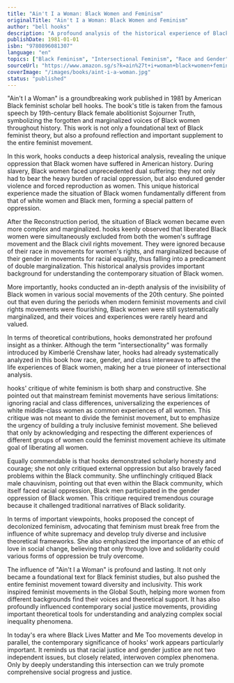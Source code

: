 ```yaml
---
title: "Ain't I a Woman: Black Women and Feminism"
originalTitle: "Ain't I a Woman: Black Women and Feminism"
author: "bell hooks"
description: "A profound analysis of the historical experience of Black women under the dual oppression of racism and sexism, critiquing the limitations of white feminism."
publishDate: 1981-01-01
isbn: "9780896081307"
language: "en"
topics: ["Black Feminism", "Intersectional Feminism", "Race and Gender", "Anti-Feminism Studies"]
sourceUrl: "https://www.amazon.sg/s?k=ain%27t+i+woman+black+women+feminism+bell+hooks&tag=inkrupt-22"
coverImage: "/images/books/aint-i-a-woman.jpg"
status: "published"
---
```


"Ain't I a Woman" is a groundbreaking work published in 1981 by American Black feminist scholar bell hooks. The book's title is taken from the famous speech by 19th-century Black female abolitionist Sojourner Truth, symbolizing the forgotten and marginalized voices of Black women throughout history. This work is not only a foundational text of Black feminist theory, but also a profound reflection and important supplement to the entire feminist movement.

In this work, hooks conducts a deep historical analysis, revealing the unique oppression that Black women have suffered in American history. During slavery, Black women faced unprecedented dual suffering: they not only had to bear the heavy burden of racial oppression, but also endured gender violence and forced reproduction as women. This unique historical experience made the situation of Black women fundamentally different from that of white women and Black men, forming a special pattern of oppression.

After the Reconstruction period, the situation of Black women became even more complex and marginalized. hooks keenly observed that liberated Black women were simultaneously excluded from both the women's suffrage movement and the Black civil rights movement. They were ignored because of their race in movements for women's rights, and marginalized because of their gender in movements for racial equality, thus falling into a predicament of double marginalization. This historical analysis provides important background for understanding the contemporary situation of Black women.

More importantly, hooks conducted an in-depth analysis of the invisibility of Black women in various social movements of the 20th century. She pointed out that even during the periods when modern feminist movements and civil rights movements were flourishing, Black women were still systematically marginalized, and their voices and experiences were rarely heard and valued.

In terms of theoretical contributions, hooks demonstrated her profound insight as a thinker. Although the term "intersectionality" was formally introduced by Kimberlé Crenshaw later, hooks had already systematically analyzed in this book how race, gender, and class interweave to affect the life experiences of Black women, making her a true pioneer of intersectional analysis.

hooks' critique of white feminism is both sharp and constructive. She pointed out that mainstream feminist movements have serious limitations: ignoring racial and class differences, universalizing the experiences of white middle-class women as common experiences of all women. This critique was not meant to divide the feminist movement, but to emphasize the urgency of building a truly inclusive feminist movement. She believed that only by acknowledging and respecting the different experiences of different groups of women could the feminist movement achieve its ultimate goal of liberating all women.

Equally commendable is that hooks demonstrated scholarly honesty and courage; she not only critiqued external oppression but also bravely faced problems within the Black community. She unflinchingly critiqued Black male chauvinism, pointing out that even within the Black community, which itself faced racial oppression, Black men participated in the gender oppression of Black women. This critique required tremendous courage because it challenged traditional narratives of Black solidarity.

In terms of important viewpoints, hooks proposed the concept of decolonized feminism, advocating that feminism must break free from the influence of white supremacy and develop truly diverse and inclusive theoretical frameworks. She also emphasized the importance of an ethic of love in social change, believing that only through love and solidarity could various forms of oppression be truly overcome.

The influence of "Ain't I a Woman" is profound and lasting. It not only became a foundational text for Black feminist studies, but also pushed the entire feminist movement toward diversity and inclusivity. This work inspired feminist movements in the Global South, helping more women from different backgrounds find their voices and theoretical support. It has also profoundly influenced contemporary social justice movements, providing important theoretical tools for understanding and analyzing complex social inequality phenomena.

In today's era where Black Lives Matter and Me Too movements develop in parallel, the contemporary significance of hooks' work appears particularly important. It reminds us that racial justice and gender justice are not two independent issues, but closely related, interwoven complex phenomena. Only by deeply understanding this intersection can we truly promote comprehensive social progress and justice.